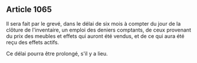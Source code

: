 Article 1065
----
Il sera fait par le grevé, dans le délai de six mois à compter du jour de la
clôture de l'inventaire, un emploi des deniers comptants, de ceux provenant du
prix des meubles et effets qui auront été vendus, et de ce qui aura été reçu des
effets actifs.

Ce délai pourra être prolongé, s'il y a lieu.
